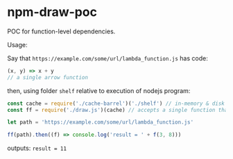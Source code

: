 # npm-draw-poc

POC for function-level dependencies.

Usage:

Say that `https://example.com/some/url/lambda_function.js` has code:

```javascript
(x, y) => x + y
// a single arrow function
```

then, using folder `shelf` relative to execution of nodejs program:

```javascript
const cache = require('./cache-barrel')('./shelf') // in-memory & disk cache, that fetches from url if not found
const ff = require('./draw.js')(cache) // accepts a single function that retrieves code from url or disk

let path = 'https://example.com/some/url/lambda_function.js'

ff(path).then((f) => console.log('result = ' + f(3, 8)))

```

outputs: `result = 11`
